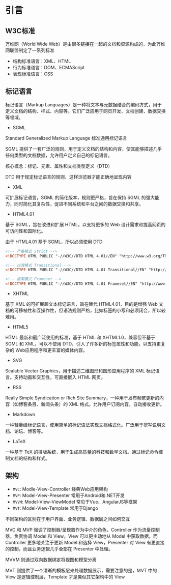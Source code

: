 # 引言

## W3C标准

万维网（World Wide Web）是由很多链接在一起的文档和资源构成的，为此万维网联盟制定了一系列标准

- 结构标准语言：XML、HTML
- 行为标准语言：DOM、ECMAScript
- 表现标准语言：CSS

## 标记语言

标记语言（Markup Languages）是一种将文本与元数据结合的编码方式，用于定义文档的结构、样式、内容等。它们广泛应用于网页开发、文档创建、数据交换等领域。

- SGML

Standard Generalized Markup Language 标准通用标记语言

SGML 提供了一套广泛的规则，用于定义文档的结构和内容，使其能够描述几乎任何类型的文档数据，允许用户定义自己的标记语言。

核心概念：标记、元素、属性和文档类型定义（DTD）

DTD 用于规定标记语言的规则，这样浏览器才能正确地呈现内容

- XML

可扩展标记语言，SGML 的简化版本，规则更严格，旨在保持 SGML 的强大能力，同时简化其复杂性，促进不同系统和平台之间的数据交换和共享。

- HTML4.01

基于 SGML，旨在改进和扩展 HTML，以支持更多的 Web 设计需求和提高网页的可访问性和国际化。

由于 HTML4.01 基于 SGML，所以必须使用 DTD

```html
<!-- 严格模式 Strict -->
<!DOCTYPE HTML PUBLIC "-//W3C//DTD HTML 4.01//EN" "http://www.w3.org/TR/html4/strict.dtd">

<!-- 过渡模式 Transitional -->
<!DOCTYPE HTML PUBLIC "-//W3C//DTD HTML 4.01 Transitional//EN" "http://www.w3.org/TR/html4/loose.dtd">

<!-- 框架模式 Frameset -->
<!DOCTYPE HTML PUBLIC "-//W3C//DTD HTML 4.01 Frameset//EN" "http://www.w3.org/TR/html4/frameset.dtd">
```

- XHTML

基于 XML 的可扩展超文本标记语言，旨在替代 HTML4.01，目的是增强 Web 文档的可移植性和互操作性，但语法规则严格，比如标签的小写和必须闭合，所以较难用。

- HTML5

HTML 最新和最广泛使用的标准，基于 HTML 和 XHTML1.0，兼容但不基于 SGML 和 XML，可以不使用 DTD，引入了许多新的标签属性和功能，以支持更复杂的 Web应用程序和更丰富的媒体内容。

- SVG

Scalable Vector Graphics，用于描述二维图形和图形应用程序的 XML 标记语言。支持动画和交互性，可直接嵌入 HTML 网页。

- RSS

Really Simple Syndication or Rich Site Summary，一种用于发布频繁更新的内容（如博客条目、新闻头条）的 XML 格式。允许用户订阅内容，自动接收更新。

- Markdown

一种轻量级标记语言，使用简单的标记语法实现文档格式化。广泛用于撰写说明文档、论坛、博客等。

- LaTeX

一种基于 TeX 的排版系统，用于生成高质量的科技和数学文档。通过标记命令控制文档的结构和样式。

## 架构

- `MVC`: Modle-View-Controller 经典Web应用架构
- `MVP`: Model-View-Presenter 常用于Android和.NET开发
- `MVVM`: Model-View-ViewModel 常见于Vue、AngularJS等框架
- `MVT`: Model-View-Template 常用于Django

不同架构的区别在于用户界面、业务逻辑、数据层之间如何交互

MVC 和 MVP 强调了控制器/呈现器作为中介的角色，Controller 作为流量控制器，负责协调 Model 和 View。View 可以更主动地从 Model 中获取数据，而 Controller 更多地关注于更新 Model 和选择 View，Presenter 对 View 有更直接的控制，而且业务逻辑几乎全部在 Presenter 中处理。

MVVM 则通过双向数据绑定将视图和模型分离

MVT 则提供了一个清晰的模板层来处理数据展示，需要注意的是，MVT 中的 View 是逻辑控制层，Template 才是类似其它架构中的 View
